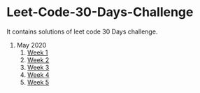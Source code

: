 # Leet-Code-30-Days-Challenge
It contains solutions of leet code 30 Days challenge.

1. May 2020
   1) [Week 1]()
   2) [Week 2]()
   3) [Week 3]()
   4) [Week 4]()
   5) [Week 5]()
